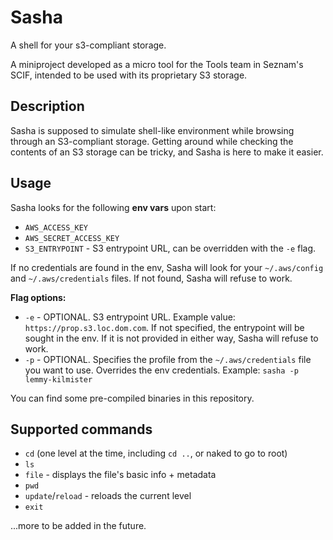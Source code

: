 # Sasha
A shell for your s3-compliant storage.

A miniproject developed as a micro tool for the Tools team in Seznam's SCIF, intended to be used with its proprietary S3 storage.

## Description
Sasha is supposed to simulate shell-like environment while browsing through an S3-compliant storage. Getting around while checking the contents of an S3 storage can be tricky, and Sasha is here to make it easier.

## Usage
Sasha looks for the following **env vars** upon start:
- `AWS_ACCESS_KEY`
- `AWS_SECRET_ACCESS_KEY`
- `S3_ENTRYPOINT` - S3 entrypoint URL, can be overridden with the `-e` flag.  

If no credentials are found in the env, Sasha will look for your `~/.aws/config` and `~/.aws/credentials` files. If not found, Sasha will refuse to work.

**Flag options:**
- `-e` - OPTIONAL. S3 entrypoint URL. Example value: `https://prop.s3.loc.dom.com`. If not specified, the entrypoint will be sought in the env. If it is not provided in either way, Sasha will refuse to work.
- `-p` - OPTIONAL. Specifies the profile from the `~/.aws/credentials` file you want to use. Overrides the env credentials. Example: `sasha -p lemmy-kilmister`

You can find some pre-compiled binaries in this repository.

## Supported commands
- `cd` (one level at the time, including `cd ..`, or naked to go to root)
- `ls`
- `file` - displays the file's basic info + metadata
- `pwd`
- `update`/`reload` - reloads the current level
- `exit`  

...more to be added in the future.
